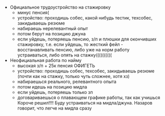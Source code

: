 - Официальное трудоустройство на стажировку
	* минус пенсия(
	* устройство: проходишь собес, какой нибудь тестик, техсобес, закидываешь резюме
	- набираешь нерелевантный опыт
	- потом берут на позицию джуна
	- если уйдешь, потеряешь пенсию, з/п и плюшки для окончивших стажировку, т.е. если уйдешь, то жесткий фейл - восстанавливать пенсию, либо уже на норм работу устраиваться, либо опять на стажку((((((((((
- Неофициальная работа по найму
	- высокая з/п + 25к пенсия ОФИГЕТЬ	
	* устройство: проходишь собес, техсобес, закидываешь резюме (почти как на стажку, только чуть сложнее, хотя хз)
	- набираешься реального, релевантного опыта
	- потом идешь на позицию мидла
	- если уйдешь, потеряешь только зп
	- договариваешься о плавающем графике работы, так как учишься
	Короче решил!!!! Буду устраиваться на мидла/джуна. Назаров говорит, что легче на мидла сразу